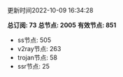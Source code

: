 更新时间2022-10-09 16:34:28

**总订阅: 73**
**总节点: 2005**
**有效节点: 851**
- ss节点: 505
- v2ray节点: 263
- trojan节点: 58
- ssr节点: 25
